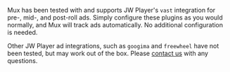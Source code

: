 Mux has been tested with and supports JW Player's <code>vast</code> integration for pre-, mid-, and post-roll ads. Simply configure these plugins as you would normally, and Mux will track ads automatically. No additional configuration is needed.

Other JW Player ad integrations, such as <code>googima</code> and <code>freewheel</code> have not been tested, but may work out of the box. Please <a href="mailto:help@mux.com">contact us</a> with any questions.
